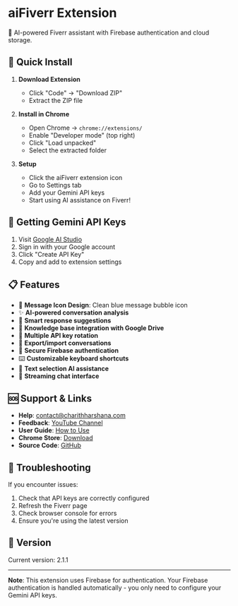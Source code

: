 # aiFiverr Extension

🤖 AI-powered Fiverr assistant with Firebase authentication and cloud storage.

## 🚀 Quick Install

1. **Download Extension**
   - Click "Code" → "Download ZIP"
   - Extract the ZIP file

2. **Install in Chrome**
   - Open Chrome → `chrome://extensions/`
   - Enable "Developer mode" (top right)
   - Click "Load unpacked"
   - Select the extracted folder

3. **Setup**
   - Click the aiFiverr extension icon
   - Go to Settings tab
   - Add your Gemini API keys
   - Start using AI assistance on Fiverr!

## 🔑 Getting Gemini API Keys

1. Visit [Google AI Studio](https://makersuite.google.com/app/apikey)
2. Sign in with your Google account
3. Click "Create API Key"
4. Copy and add to extension settings

## 📋 Features

- 💬 **Message Icon Design**: Clean blue message bubble icon
- ✨ **AI-powered conversation analysis**
- 🤖 **Smart response suggestions**
- 📁 **Knowledge base integration with Google Drive**
- 🔄 **Multiple API key rotation**
- 💾 **Export/import conversations**
- 🔐 **Secure Firebase authentication**
- ⌨️ **Customizable keyboard shortcuts**
- 🎯 **Text selection AI assistance**
- 📱 **Streaming chat interface**

## 🆘 Support & Links

- **Help**: [contact@charithharshana.com](mailto:contact@charithharshana.com)
- **Feedback**: [YouTube Channel](https://www.youtube.com/@wcharithharshana)
- **User Guide**: [How to Use](https://www.charithharshana.com/aifiverr/user-guide)
- **Chrome Store**: [Download](https://chromewebstore.google.com/detail/aifiverr/ibmopffcmfmbalahgmponaefabegaipj)
- **Source Code**: [GitHub](https://github.com/charithharshana/aiFiverr-extension)

## 🔧 Troubleshooting

If you encounter issues:
1. Check that API keys are correctly configured
2. Refresh the Fiverr page
3. Check browser console for errors
4. Ensure you're using the latest version

## 📄 Version

Current version: 2.1.1

---

**Note**: This extension uses Firebase for authentication. Your Firebase authentication is handled automatically - you only need to configure your Gemini API keys.
